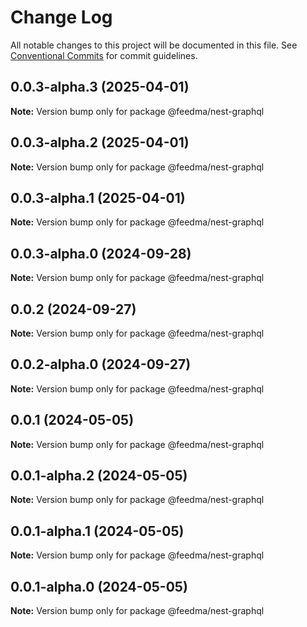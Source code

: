 # Change Log

All notable changes to this project will be documented in this file.
See [Conventional Commits](https://conventionalcommits.org) for commit guidelines.

## 0.0.3-alpha.3 (2025-04-01)

**Note:** Version bump only for package @feedma/nest-graphql





## 0.0.3-alpha.2 (2025-04-01)

**Note:** Version bump only for package @feedma/nest-graphql





## 0.0.3-alpha.1 (2025-04-01)

**Note:** Version bump only for package @feedma/nest-graphql





## 0.0.3-alpha.0 (2024-09-28)

**Note:** Version bump only for package @feedma/nest-graphql





## 0.0.2 (2024-09-27)

**Note:** Version bump only for package @feedma/nest-graphql





## 0.0.2-alpha.0 (2024-09-27)

**Note:** Version bump only for package @feedma/nest-graphql





## 0.0.1 (2024-05-05)

**Note:** Version bump only for package @feedma/nest-graphql





## 0.0.1-alpha.2 (2024-05-05)

**Note:** Version bump only for package @feedma/nest-graphql





## 0.0.1-alpha.1 (2024-05-05)

**Note:** Version bump only for package @feedma/nest-graphql





## 0.0.1-alpha.0 (2024-05-05)

**Note:** Version bump only for package @feedma/nest-graphql
